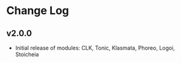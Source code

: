 # Change Log

## v2.0.0
  * Initial release of modules: CLK, Tonic, Klasmata, Phoreo, Logoi, Stoicheia